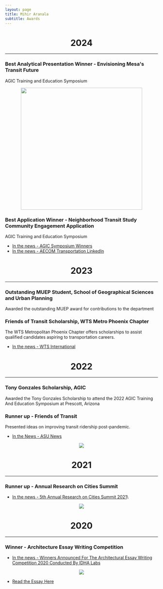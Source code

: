 ```yaml
---
layout: page
title: Mihir Aranala
subtitle: Awards
---
```



<center><h1>2024 </h1> </center>

---

### Best Analytical Presentation Winner - Envisioning Mesa's Transit Future
AGIC Training and Education Symposium
<center>
<img src="https://github.com/infinymihir/website/blob/master/assets/img/IMG_7546.JPG?raw=true" width="400"></center>

### Best Application Winner - Neighborhood Transit Study Community Engagement Application
AGIC Training and Education Symposium

- [In the news - AGIC Symposium Winners ](https://sites.google.com/azdot.gov/agicsymposiumawardwinners/2024-award-winners?authuser=0) 
- [In the news - AECOM Transportation LinkedIn](https://www.linkedin.com/posts/aecomtransportation_agic2024-gis-transitplanning-activity-7244353408718004225-bbqT?utm_source=share&utm_medium=member_desktop&rcm=ACoAAAu2aCkBtWFxNMT7p1icjotTktyKsK1-bbI)


<center><h1>2023 </h1> </center>

---

### Outstanding MUEP Student, School of Geographical Sciences and Urban Planning
Awarded the outstanding MUEP award for contributions to the department

### Friends of Transit Scholarship, WTS Metro Phoenix Chapter
The WTS Metropolitan Phoenix Chapter offers scholarships to assist qualified candidates aspiring to transportation careers.



- [In the news - WTS International](https://www.wtsinternational.org/chapters/metro-phoenix/scholarships/2023-scholarship-recipients)

<center><h1>2022 </h1> </center>

---

### Tony Gonzales Scholarship, AGIC
Awarded the Tony Gonzales Scholarship to attend the 2022 AGIC Training And Education Symposium at Prescott, Arizona 


### Runner up - Friends of Transit
Presented ideas on improving transit ridership post-pandemic. 

- [In the News - ASU News](https://news.asu.edu/sites/default/files/styles/block_image_16_9_lge/public/0t8a6505_2mp.jpg?itok=ilsA_vVY)

<center><img src="https://news.asu.edu/sites/default/files/styles/block_image_16_9_lge/public/0t8a6505_2mp.jpg?itok=ilsA_vVY" ></center>


<center><h1>2021 </h1> </center>

---

### Runner up - Annual Research on Cities Summit
- [In the news - 5th Annual Research on Cities Summit 2021](https://shs.xim.edu.in/wp-content/uploads/2021/02/ARCS-5.0-Report.pdf)\

<center>
<img src="https://github.com/infinymihir/website/blob/master/assets/img/mihir-arcs.png?raw=true"></center>

<center><h1>2020 </h1> </center>

---

### Winner - Architecture Essay Writing Competition

- [In the news - Winners Announced For The Architectural Essay Writing Competition 2020 Conducted By IDHA Labs](https://thearchitectsdiary.com/winners-announced-for-the-architectural-essay-writing-competition-2020-conducted-by-idha-labs/)

<center><img src="https://thearchitectsdiary.com/wp-content/uploads/2020/12/Screenshot-2020-12-18-at-12.17.32-PM-1024x735.png" ></center>

- [Read the Essay Here](https://linktoessay)